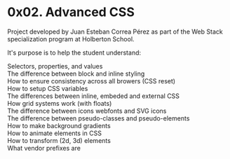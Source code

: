 # 0x02. Advanced CSS

Project developed by Juan Esteban Correa Pérez as part of the Web Stack specialization program at Holberton School.

It's purpose is to help the student understand:

Selectors, properties, and values<br />
The difference between block and inline styling<br />
How to ensure consistency across all browers (CSS reset)<br />
How to setup CSS variables<br />
The differences between inline, embeded and external CSS<br />
How grid systems work (with floats)<br />
The difference between icons webfonts and SVG icons<br />
The difference between pseudo-classes and pseudo-elements<br />
How to make background gradients<br />
How to animate elements in CSS<br />
How to transform (2d, 3d) elements<br />
What vendor prefixes are<br />
